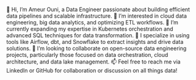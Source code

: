 👋 Hi, I’m Ameur Ouni, a Data Engineer passionate about building efficient data pipelines and scalable infrastructure.
👀 I’m interested in cloud data engineering, big data analytics, and optimizing ETL workflows.
🌱 I’m currently expanding my expertise in Kubernetes orchestration and advanced SQL techniques for data transformation.
💼 I specialize in using tools like Airflow, dbt, and Snowflake to extract insights and drive data solutions.
💞️ I’m looking to collaborate on open-source data engineering projects, particularly those focused on data orchestration, cloud architecture, and data lake management.
📫 Feel free to reach me via LinkedIn or GitHub for collaboration or discussion on all things data!

<!---
Ameur94/Ameur94 is a ✨ special ✨ repository because its `README.md` (this file) appears on your GitHub profile.
You can click the Preview link to take a look at your changes.
--->
